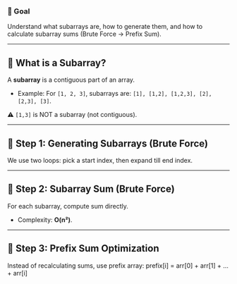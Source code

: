 ### 🎯 Goal
Understand what subarrays are, how to generate them, and how to calculate subarray sums (Brute Force → Prefix Sum).

---

## 🔹 What is a Subarray?
A **subarray** is a contiguous part of an array.  
- Example: For `[1, 2, 3]`, subarrays are:
  `[1], [1,2], [1,2,3], [2], [2,3], [3]`.

⚠️ `[1,3]` is NOT a subarray (not contiguous).

---

## 🔹 Step 1: Generating Subarrays (Brute Force)
We use two loops: pick a start index, then expand till end index.

---

## 🔹 Step 2: Subarray Sum (Brute Force)
For each subarray, compute sum directly.  
- Complexity: **O(n²)**.

---

## 🔹 Step 3: Prefix Sum Optimization
Instead of recalculating sums, use prefix array:
prefix[i] = arr[0] + arr[1] + … + arr[i]